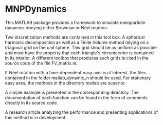 # MNPDynamics

This MATLAB package provides a framework to simulate nanoparticle dynamics obeying either Brownian or Néel rotation.

Two discretization methods are contained in this tool box: A spherical harmonic decomposition as well as a Finite Volume method relying on a triagonal grid on the unit sphere. This grid should be as uniform as possible and must have the property that each triangle's circumcenter is contained in its interior. A different toolbox that produces such grids is cited in the source code of the file FV_matrix.m.

If Néel rotation with a time-dependent easy axis is of interest, the files contained in the folder matlab_dynamic_n should be used. For stationary easy axes, the methods in the directory matlab are superior.

A simple example is presented in the corresponding directory. The documentation of each function can be found in the form of comments directly in its source code.

A research article analyzing the performance and presenting applications of this method is in development.
